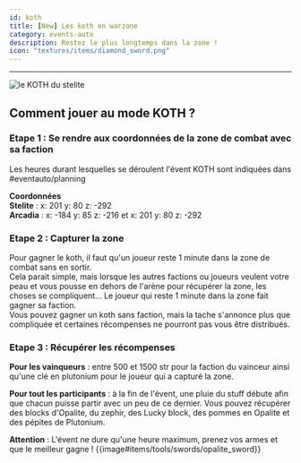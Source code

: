 ```yaml
---
id: koth
title: [New] Les koth en warzone
category: events-auto
description: Restez le plus longtemps dans la zone !
icon: "textures/items/diamond_sword.png"
---
```

___
<img class="thumbnail-right" src="https://user-images.githubusercontent.com/109299545/182172833-c5f13625-8d8b-4ca5-8ede-722acea9cdc8.png" alt="le KOTH du stelite">

## Comment jouer au mode KOTH ?
### Etape 1 : Se rendre aux coordonnées de la zone de combat avec sa faction
Les heures durant lesquelles se déroulent l'évent KOTH sont indiquées dans #eventauto/planning  

**Coordonnées**  
**Stelite** : x: 201 y: 80 z: -292  
**Arcadia** : x: -184 y: 85 z: -216 et x: 201 y: 80 z: -292

### Etape 2 : Capturer la zone
Pour gagner le koth, il faut qu'un joueur reste 1 minute dans la zone de combat sans en sortir.  
Cela parait simple, mais lorsque les autres factions ou joueurs veulent votre peau et vous pousse en dehors de l'arène pour récupérer la zone, les choses se compliquent...
Le joueur qui reste 1 minute dans la zone fait gagner sa faction.  
Vous pouvez gagner un koth sans faction, mais la tache s'annonce plus que compliquée et certaines récompenses ne pourront pas vous être distribués.

### Etape 3 : Récupérer les récompenses
**Pour les vainqueurs** : entre 500 et 1500 str pour la faction du vainceur ainsi qu'une clé en plutonium pour le joueur qui a capturé la zone.

**Pour tout les participants** : à la fin de l'évent, une pluie du stuff débute afin que chacun puisse partir avec un peu de ce dernier.
Vous pouvez récupérer des blocks d'Opalite, du zephir, des Lucky block, des pommes en Opalite et des pépites de Plutonium.

**Attention** : L'évent ne dure qu'une heure maximum, prenez vos armes et que le meilleur gagne ! {{image#items/tools/swords/opalite_sword}}
